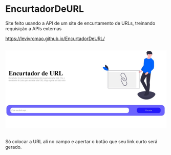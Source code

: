 # EncurtadorDeURL
Site feito usando a API de um site de encurtamento de URLs, treinando requisição a APIs externas

https://levivromao.github.io/EncurtadorDeURL/

##

<img src="banner_site.jpeg" width=700px>

##

Só colocar a URL ali no campo e apertar o botão que seu link curto será gerado.
